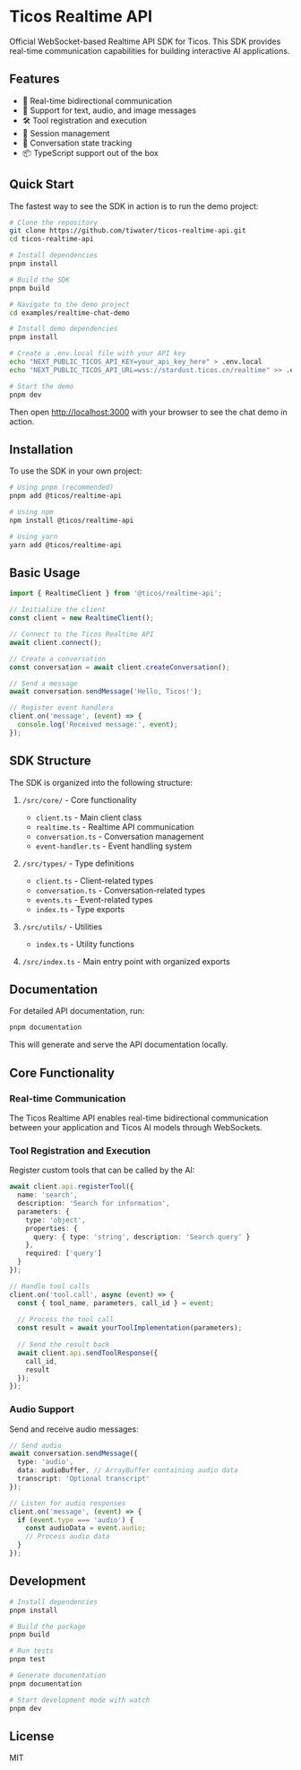# Ticos Realtime API

Official WebSocket-based Realtime API SDK for Ticos. This SDK provides real-time communication capabilities for building interactive AI applications.

## Features

- 🚀 Real-time bidirectional communication
- 🎯 Support for text, audio, and image messages
- 🛠️ Tool registration and execution
- 🔄 Session management
- 💬 Conversation state tracking
- 📦 TypeScript support out of the box

## Quick Start

The fastest way to see the SDK in action is to run the demo project:

```bash
# Clone the repository
git clone https://github.com/tiwater/ticos-realtime-api.git
cd ticos-realtime-api

# Install dependencies
pnpm install

# Build the SDK
pnpm build

# Navigate to the demo project
cd examples/realtime-chat-demo

# Install demo dependencies
pnpm install

# Create a .env.local file with your API key
echo "NEXT_PUBLIC_TICOS_API_KEY=your_api_key_here" > .env.local
echo "NEXT_PUBLIC_TICOS_API_URL=wss://stardust.ticos.cn/realtime" >> .env.local

# Start the demo
pnpm dev
```

Then open [http://localhost:3000](http://localhost:3000) with your browser to see the chat demo in action.

## Installation

To use the SDK in your own project:

```bash
# Using pnpm (recommended)
pnpm add @ticos/realtime-api

# Using npm
npm install @ticos/realtime-api

# Using yarn
yarn add @ticos/realtime-api
```

## Basic Usage

```typescript
import { RealtimeClient } from '@ticos/realtime-api';

// Initialize the client
const client = new RealtimeClient();

// Connect to the Ticos Realtime API
await client.connect();

// Create a conversation
const conversation = await client.createConversation();

// Send a message
await conversation.sendMessage('Hello, Ticos!');

// Register event handlers
client.on('message', (event) => {
  console.log('Received message:', event);
});
```

## SDK Structure

The SDK is organized into the following structure:

1. `/src/core/` - Core functionality
   - `client.ts` - Main client class
   - `realtime.ts` - Realtime API communication
   - `conversation.ts` - Conversation management
   - `event-handler.ts` - Event handling system

2. `/src/types/` - Type definitions
   - `client.ts` - Client-related types
   - `conversation.ts` - Conversation-related types
   - `events.ts` - Event-related types
   - `index.ts` - Type exports

3. `/src/utils/` - Utilities
   - `index.ts` - Utility functions

4. `/src/index.ts` - Main entry point with organized exports

## Documentation

For detailed API documentation, run:

```bash
pnpm documentation
```

This will generate and serve the API documentation locally.

## Core Functionality

### Real-time Communication

The Ticos Realtime API enables real-time bidirectional communication between your application and Ticos AI models through WebSockets.

### Tool Registration and Execution

Register custom tools that can be called by the AI:

```typescript
await client.api.registerTool({
  name: 'search',
  description: 'Search for information',
  parameters: {
    type: 'object',
    properties: {
      query: { type: 'string', description: 'Search query' }
    },
    required: ['query']
  }
});

// Handle tool calls
client.on('tool.call', async (event) => {
  const { tool_name, parameters, call_id } = event;
  
  // Process the tool call
  const result = await yourToolImplementation(parameters);
  
  // Send the result back
  await client.api.sendToolResponse({
    call_id,
    result
  });
});
```

### Audio Support

Send and receive audio messages:

```typescript
// Send audio
await conversation.sendMessage({
  type: 'audio',
  data: audioBuffer, // ArrayBuffer containing audio data
  transcript: 'Optional transcript'
});

// Listen for audio responses
client.on('message', (event) => {
  if (event.type === 'audio') {
    const audioData = event.audio;
    // Process audio data
  }
});
```

## Development

```bash
# Install dependencies
pnpm install

# Build the package
pnpm build

# Run tests
pnpm test

# Generate documentation
pnpm documentation

# Start development mode with watch
pnpm dev
```

## License

MIT
